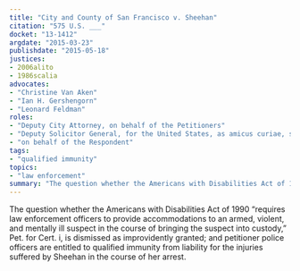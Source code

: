 ```yaml
---
title: "City and County of San Francisco v. Sheehan"
citation: "575 U.S. ___"
docket: "13-1412"
argdate: "2015-03-23"
publishdate: "2015-05-18"
justices:
- 2006alito
- 1986scalia
advocates:
- "Christine Van Aken"
- "Ian H. Gershengorn"
- "Leonard Feldman"
roles:
- "Deputy City Attorney, on behalf of the Petitioners"
- "Deputy Solicitor General, for the United States, as amicus curiae, supporting vacatur in part and reversal in part"
- "on behalf of the Respondent"
tags:
- "qualified immunity"
topics:
- "law enforcement"
summary: "The question whether the Americans with Disabilities Act of 1990 “requires law enforcement officers to provide accommodations to an armed, violent, and mentally ill suspect in the course of bringing the suspect into custody,” Pet. for Cert. i, is dismissed as improvidently granted; and petitioner police officers are entitled to qualified immunity from liability for the injuries suffered by Sheehan in the course of her arrest."
---
```

The question whether the Americans with Disabilities Act of 1990 “requires law enforcement officers to provide accommodations to an armed, violent, and mentally ill suspect in the course of bringing the suspect into custody,” Pet. for Cert. i, is dismissed as improvidently granted; and petitioner police officers are entitled to qualified immunity from liability for the injuries suffered by Sheehan in the course of her arrest.